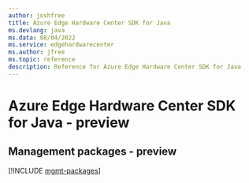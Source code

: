 ```yaml
---
author: joshfree
title: Azure Edge Hardware Center SDK for Java
ms.devlang: java
ms.data: 08/04/2022
ms.service: edgehardwarecenter
ms.author: jfree
ms.topic: reference
description: Reference for Azure Edge Hardware Center SDK for Java
---
```

# Azure Edge Hardware Center SDK for Java - preview

## Management packages - preview
[!INCLUDE [mgmt-packages](edge-hardware-center-mgmt-index.md)]